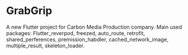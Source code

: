 # GrabGrip

A new Flutter project for Carbon Media Production company.
Main used packages: Flutter_reverpod, freezed, auto_route, retrofit, shared_perferences, premission_habdler, cached_network_image, multiple_result, skeleton_loader.
